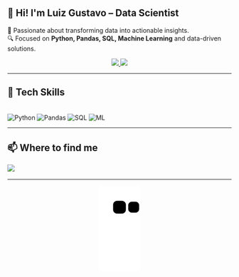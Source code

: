 ## 👋 Hi! I'm Luiz Gustavo – Data Scientist

🎯 Passionate about transforming data into actionable insights.  
🔍 Focused on **Python, Pandas, SQL, Machine Learning** and data-driven solutions.

<div align="center">
  <a href="https://github.com/LuizGusta21">
    <img height="150em" src="https://github-readme-stats.vercel.app/api?username=LuizGusta21&show_icons=true&theme=dracula&include_all_commits=true&count_private=true"/>
    <img height="150em" src="https://github-readme-stats.vercel.app/api/top-langs/?username=LuizGusta21&layout=compact&langs_count=7&theme=dracula"/>
  </a>
</div>

---

## 🚀 Tech Skills

<div style="display: inline_block"><br>
  <img align="center" alt="Python" height="40" width="40" src="https://cdn.jsdelivr.net/gh/devicons/devicon/icons/python/python-original.svg">
  <img align="center" alt="Pandas" height="40" width="40" src="https://cdn.jsdelivr.net/gh/devicons/devicon/icons/pandas/pandas-original.svg">
  <img align="center" alt="SQL" height="40" width="40" src="https://cdn.jsdelivr.net/gh/devicons/devicon/icons/mysql/mysql-original.svg">
  <img align="center" alt="ML" height="40" width="40" src="https://cdn.jsdelivr.net/gh/devicons/devicon/icons/scikit-learn/scikit-learn-original.svg">
</div>

---

## 📫 Where to find me

<a href="https://www.linkedin.com/in/luizgusta21/" target="_blank">
  <img src="https://img.shields.io/badge/-LinkedIn-%230077B5?style=for-the-badge&logo=linkedin&logoColor=white" target="_blank">
</a>

---

<div align="center">
  
  ![Snake animation](https://github.com/LuizGusta21/LuizGusta21/blob/output/github-contribution-grid-snake.svg)

</div>
